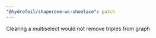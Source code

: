 ```yaml
---
"@hydrofoil/shaperone-wc-shoelace": patch
---
```


Clearing a multiselect would not remove triples from graph
